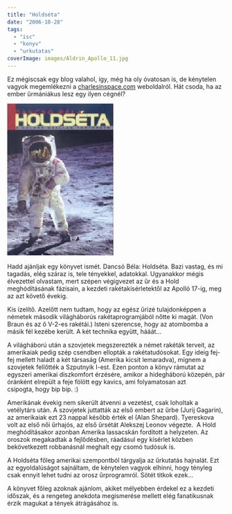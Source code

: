 ```yaml
---
title: "Holdséta"
date: "2006-10-28"
tags: 
  - "isc"
  - "konyv"
  - "urkutatas"
coverImage: images/Aldrin_Apollo_11.jpg
---
```


Ez mégiscsak egy blog valahol, így, még ha oly óvatosan is, de kénytelen vagyok megemlékezni a [charlesinspace.com](http://charlesinspace.com/) weboldalról. Hát csoda, ha az ember űrmániákus lesz egy ilyen cégnél?

![holdseta](images/holdseta.jpg)

Hadd ajánljak egy könyvet ismét. Dancsó Béla: Holdséta. Bazi vastag, és mi tagadás, elég száraz is, tele tényekkel, adatokkal. Ugyanakkor mégis élvezettel olvastam, mert szépen végigvezet az űr és a Hold meghódításának fázisain, a kezdeti rakétakísérletektől az Apolló 17-ig, meg az azt követő évekig.

Kis ízelítő. Azelőtt nem tudtam, hogy az egész űrizé tulajdonképpen a németek második világháborús rakétaprogramjából nőtte ki magát. (Von Braun és az ő V-2-es rakétái.) Isteni szerencse, hogy az atombomba a másik fél kezébe került. A két technika együtt, hááát...

A világháború után a szovjetek megszerezték a német rakéták terveit, az amerikaiak pedig szép csendben ellopták a rakétatudósokat. Egy ideig fej-fej mellett haladt a két társaság (Amerika kicsit lemaradva), mígnem a szovjetek fellőtték a Szputnyik I-est. Ezen ponton a könyv rámutat az egyszeri amerikai diszkomfort érzésére, amikor a hidegháború közepén, pár óránként elrepült a feje fölött egy kavics, ami folyamatosan azt csipogta, hogy bip bip. :)

Amerikának évekig nem sikerült átvenni a vezetést, csak loholtak a vetélytárs után. A szovjetek juttatták az első embert az űrbe (Jurij Gagarin), az amerikaiak ezt 23 nappal később érték el (Alan Shepard). Tyereskova volt az első női űrhajós, az első űrsétát Alekszej Leonov végezte.  A Hold meghódításakor azonban Amerika lassacskán fordított a helyzeten. Az oroszok megakadtak a fejlődésben, ráadásul egy kísérlet közben bekövetkezett robbanásnál meghalt egy csomó tudósuk is.

A Holdséta főleg amerikai szempontból tárgyalja az űrkutatás hajnalát. Ezt az egyoldalúságot sajnáltam, de kénytelen vagyok elhinni, hogy tényleg csak ennyit lehet tudni az orosz űrprogramról. Sötét titkok ezek...

A könyvet főleg azoknak ajánlom, akiket mélyebben érdekel ez a kezdeti időszak, és a rengeteg anekdota megismerése mellett elég fanatikusnak érzik magukat a tények átrágásához is.
